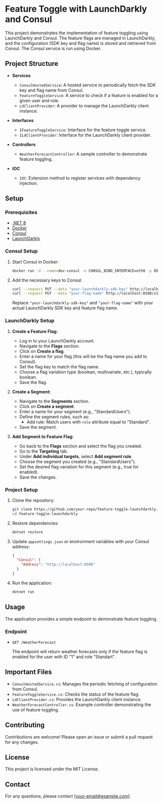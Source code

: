 # Feature Toggle with LaunchDarkly and Consul

This project demonstrates the implementation of feature toggling using LaunchDarkly and Consul. The feature flags are managed in LaunchDarkly, and the configuration (SDK key and flag name) is stored and retrieved from Consul. The Consul service is run using Docker.

## Project Structure

- **Services**
  - `ConsulHostedService`: A hosted service to periodically fetch the SDK key and flag name from Consul.
  - `FeatureToggleService`: A service to check if a feature is enabled for a given user and role.
  - `LdClientProvider`: A provider to manage the LaunchDarkly client instance.

- **Interfaces**
  - `IFeatureToggleService`: Interface for the feature toggle service.
  - `ILdClientProvider`: Interface for the LaunchDarkly client provider.

- **Controllers**
  - `WeatherForecastController`: A sample controller to demonstrate feature toggling.

- **IOC**
  - `IOC`: Extension method to register services with dependency injection.

## Setup

### Prerequisites

- [.NET 8](https://dotnet.microsoft.com/download/dotnet/8.0)
- [Docker](https://www.docker.com/get-started)
- [Consul](https://www.consul.io/downloads)
- [LaunchDarkly](https://launchdarkly.com/)

### Consul Setup

1. Start Consul in Docker:

    ```bash
    docker run -d --name=dev-consul -e CONSUL_BIND_INTERFACE=eth0 -p 8500:8500 consul
    ```

2. Add the necessary keys to Consul:

    ```bash
    curl --request PUT --data "your-launchdarkly-sdk-key" http://localhost:8500/v1/kv/config/launchdarkly/sdkKey
    curl --request PUT --data "your-flag-name" http://localhost:8500/v1/kv/config/launchdarkly/flagName
    ```

    Replace `"your-launchdarkly-sdk-key"` and `"your-flag-name"` with your actual LaunchDarkly SDK key and feature flag name.

### LaunchDarkly Setup

1. **Create a Feature Flag:**
    - Log in to your LaunchDarkly account.
    - Navigate to the **Flags** section.
    - Click on **Create a flag**.
    - Enter a name for your flag (this will be the flag name you add to Consul).
    - Set the flag key to match the flag name.
    - Choose a flag variation type (boolean, multivariate, etc.), typically boolean.
    - Save the flag.

2. **Create a Segment:**
    - Navigate to the **Segments** section.
    - Click on **Create a segment**.
    - Enter a name for your segment (e.g., "StandardUsers").
    - Define the segment rules, such as:
        - Add rule: Match users with `role` attribute equal to "Standard".
    - Save the segment.

3. **Add Segment to Feature Flag:**
    - Go back to the **Flags** section and select the flag you created.
    - Go to the **Targeting** tab.
    - Under **Add individual targets**, select **Add segment rule**.
    - Choose the segment you created (e.g., "StandardUsers").
    - Set the desired flag variation for this segment (e.g., true for enabled).
    - Save the changes.

### Project Setup

1. Clone the repository:

    ```bash
    git clone https://github.com/your-repo/feature-toggle-launchdarkly.git
    cd feature-toggle-launchdarkly
    ```

2. Restore dependencies:

    ```bash
    dotnet restore
    ```

3. Update `appsettings.json` or environment variables with your Consul address:

    ```json
    {
      "Consul": {
        "Address": "http://localhost:8500"
      }
    }
    ```

4. Run the application:

    ```bash
    dotnet run
    ```

## Usage

The application provides a simple endpoint to demonstrate feature toggling.

### Endpoint

- `GET /WeatherForecast`

  The endpoint will return weather forecasts only if the feature flag is enabled for the user with ID "1" and role "Standart".

## Important Files

- `ConsulHostedService.cs`: Manages the periodic fetching of configuration from Consul.
- `FeatureToggleService.cs`: Checks the status of the feature flag.
- `LdClientProvider.cs`: Provides the LaunchDarkly client instance.
- `WeatherForecastController.cs`: Example controller demonstrating the use of feature toggling.

## Contributing

Contributions are welcome! Please open an issue or submit a pull request for any changes.

## License

This project is licensed under the MIT License.

## Contact

For any questions, please contact [your-email@example.com].
